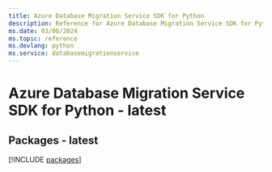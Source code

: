 ```yaml
---
title: Azure Database Migration Service SDK for Python
description: Reference for Azure Database Migration Service SDK for Python
ms.date: 03/06/2024
ms.topic: reference
ms.devlang: python
ms.service: databasemigrationservice
---
```

# Azure Database Migration Service SDK for Python - latest
## Packages - latest
[!INCLUDE [packages](database-migration-service-index.md)]